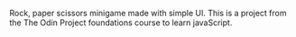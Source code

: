 Rock, paper scissors minigame made with simple UI. This is a project from the The Odin Project foundations course to learn javaScript.

